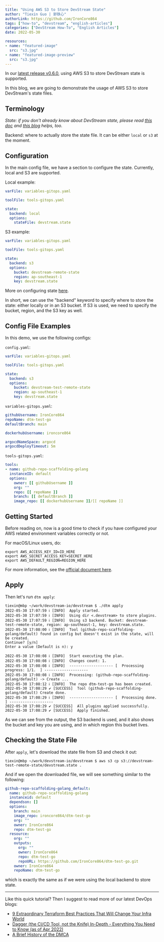 ```yaml
---
title: "Using AWS S3 to Store DevStream State"
author: "Tiexin Guo | 郭铁心"
authorLink: https://github.com/IronCore864
tags: ["how-to", "devstream", "english-articles"]
categories: ["DevStream How-To", "English Articles"]
date: 2022-05-30

resources:
- name: "featured-image"
  src: "s3.jpg"
- name: "featured-image-preview"
  src: "s3.jpg"
---
```


In our [latest release v0.6.0](../v060-release/index.md), using AWS S3 to store DevStream state is supported.

In this blog, we are going to demonstrate the usage of AWS S3 to store DevStream's state files.

## Terminology

_State: if you don't already know about DevStream state, please read [this doc](https://docs.devstream.io/en/latest/core-concepts/core-concepts/) and [this blog](../creating-a-dtm-plugin-for-anything/index.md) helps, too._

Backend: where to actually store the state file. It can be either `local` or `s3` at the moment.

## Configuration

In the main config file, we have a section to configure the state. Currently, local and S3 are supported.

Local example:

```yaml
varFile: variables-gitops.yaml

toolFile: tools-gitops.yaml

state:
  backend: local
  options:
    stateFile: devstream.state
```

S3 example:

```yaml
varFile: variables-gitops.yaml

toolFile: tools-gitops.yaml

state:
  backend: s3
  options:
    bucket: devstream-remote-state
    region: ap-southeast-1
    key: devstream.state
```

More on configuring state [here](https://docs.devstream.io/en/latest/core-concepts/stateconfig/).

In short, we can use the "backend" keyword to specify where to store the state: either locally or in an S3 bucket. If S3 is used, we need to specify the bucket, region, and the S3 key as well.

## Config File Examples

In this demo, we use the following configs:

`config.yaml`:

```yaml
varFile: variables-gitops.yaml

toolFile: tools-gitops.yaml

state:
  backend: s3
  options:
    bucket: devstream-test-remote-state
    region: ap-southeast-1
    key: devstream.state
```

`variables-gitops.yaml`:

```yaml
githubUsername: IronCore864
repoName: dtm-test-go
defaultBranch: main

dockerhubUsername: ironcore864

argocdNameSpace: argocd
argocdDeployTimeout: 5m
```

`tools-gitops.yaml`:

```yaml
tools:
- name: github-repo-scaffolding-golang
  instanceID: default
  options:
    owner: [[ githubUsername ]]
    org: ""
    repo: [[ repoName ]]
    branch: [[ defaultBranch ]]
    image_repo: [[ dockerhubUsername ]]/[[ repoName ]]
```

## Getting Started

Before reading on, now is a good time to check if you have configured your AWS related environment variables correctly or not.

For macOS/Linux users, do:

```shell
export AWS_ACCESS_KEY_ID=ID_HERE
export AWS_SECRET_ACCESS_KEY=SECRET_HERE
export AWS_DEFAULT_REGION=REGION_HERE
```

For more information, see the [official document here](https://docs.aws.amazon.com/cli/latest/userguide/cli-chap-configure.html).

## Apply

Then let's run `dtm apply`:

```shell
tiexin@mbp ~/work/devstream-io/devstream $ ./dtm apply
2022-05-30 17:07:59 ℹ [INFO]  Apply started.
2022-05-30 17:07:59 ℹ [INFO]  Using dir <.devstream> to store plugins.
2022-05-30 17:07:59 ℹ [INFO]  Using s3 backend. Bucket: devstream-test-remote-state, region: ap-southeast-1, key: devstream.state.
2022-05-30 17:08:00 ℹ [INFO]  Tool (github-repo-scaffolding-golang/default) found in config but doesn't exist in the state, will be created.
Continue? [y/n]
Enter a value (Default is n): y

2022-05-30 17:08:08 ℹ [INFO]  Start executing the plan.
2022-05-30 17:08:08 ℹ [INFO]  Changes count: 1.
2022-05-30 17:08:08 ℹ [INFO]  -------------------- [  Processing progress: 1/1.  ] --------------------
2022-05-30 17:08:08 ℹ [INFO]  Processing: (github-repo-scaffolding-golang/default) -> Create ...
2022-05-30 17:08:12 ℹ [INFO]  The repo dtm-test-go has been created.
2022-05-30 17:08:29 ✔ [SUCCESS]  Tool (github-repo-scaffolding-golang/default) Create done.
2022-05-30 17:08:29 ℹ [INFO]  -------------------- [  Processing done.  ] --------------------
2022-05-30 17:08:29 ✔ [SUCCESS]  All plugins applied successfully.
2022-05-30 17:08:29 ✔ [SUCCESS]  Apply finished.
```

As we can see from the output, the S3 backend is used, and it also shows the bucket and key you are using, and in which region this bucket lives.

## Checking the State File

After `apply`, let's download the state file from S3 and check it out:

```shell
tiexin@mbp ~/work/devstream-io/devstream $ aws s3 cp s3://devstream-test-remote-state/devstream.state .
```

And if we open the downloaded file, we will see something similar to the following:

```yaml
github-repo-scaffolding-golang_default:
  name: github-repo-scaffolding-golang
  instanceid: default
  dependson: []
  options:
    branch: main
    image_repo: ironcore864/dtm-test-go
    org: ""
    owner: IronCore864
    repo: dtm-test-go
  resource:
    org: ""
    outputs:
      org: ""
      owner: IronCore864
      repo: dtm-test-go
      repoURL: https://github.com/IronCore864/dtm-test-go.git
    owner: IronCore864
    repoName: dtm-test-go
```

which is exactly the same as if we were using the local backend to store state.

--- 

Like this quick tutorial? Then I suggest to read more of our latest DevOps blogs:
- [9 Extraordinary Terraform Best Practices That Will Change Your Infra World](../9-terraform-best-practices/index.md)
- [Dagger (the CI/CD Tool, not the Knife) In-Depth - Everything You Need to Know (as of Apr 2022)](../dagger-in-depth/index.md)
- [A Brief History of the DMCA](../dmca-takedowns/index.md)
